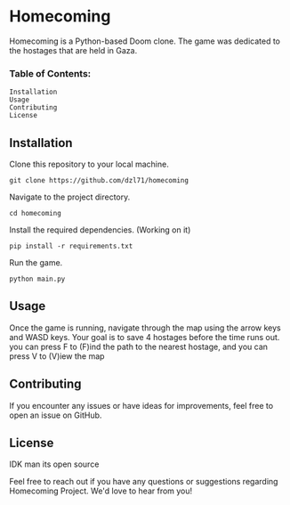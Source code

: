 # Homecoming 

Homecoming is a Python-based Doom clone. The game was dedicated to the hostages that are held in Gaza.


### Table of Contents:

    Installation
    Usage
    Contributing
    License
    

## Installation

Clone this repository to your local machine.


`git clone https://github.com/dzl71/homecoming`

Navigate to the project directory.

`cd homecoming`

Install the required dependencies. (Working on it)

`pip install -r requirements.txt`

Run the game.

`python main.py`

## Usage

Once the game is running, navigate through the map using the arrow keys and WASD keys. Your goal is to save 4 hostages before the time runs out.
you can press F to (F)ind the path to the nearest hostage, and you can press V to (V)iew the map


## Contributing


If you encounter any issues or have ideas for improvements, feel free to open an issue on GitHub.

## License

IDK man its open source

Feel free to reach out if you have any questions or suggestions regarding Homecoming Project. We'd love to hear from you!
